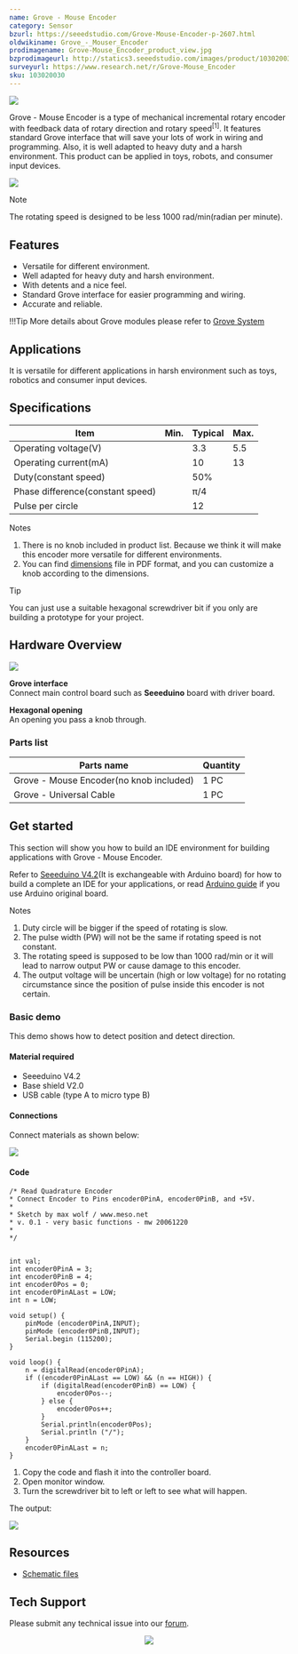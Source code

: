 ```yaml
---
name: Grove - Mouse Encoder
category: Sensor
bzurl: https://seeedstudio.com/Grove-Mouse-Encoder-p-2607.html
oldwikiname: Grove_-_Mouser_Encoder
prodimagename: Grove-Mouse_Encoder_product_view.jpg
bzprodimageurl: http://statics3.seeedstudio.com/images/product/103020030 1.jpg
surveyurl: https://www.research.net/r/Grove-Mouse_Encoder
sku: 103020030
---
```


![](https://raw.githubusercontent.com/SeeedDocument/Grove-Mouse_Encoder/master/img/Grove-Mouse_Encoder_product_view.jpg)

Grove - Mouse Encoder is a type of mechanical incremental rotary encoder with feedback data of rotary direction and rotary speed<sup>\[1\]</sup>. It features standard Grove interface that will save your lots of work in wiring and programming. Also, it is well adapted to heavy duty and a harsh environment. This product can be applied in toys, robots, and consumer input devices.

[![](https://raw.githubusercontent.com/SeeedDocument/common/master/Get_One_Now_Banner.png)](http://www.seeedstudio.com/Grove-%E2%80%93-Mouse-Encoder-p-2607.html)

<div class="admonition note">
<p class="admonition-title">Note</p>
The rotating speed is designed to be less 1000 rad/min(radian per minute).
</div>

Features
--------

-   Versatile for different environment.
-   Well adapted for heavy duty and harsh environment.
-   With detents and a nice feel.
-   Standard Grove interface for easier programming and wiring.
-   Accurate and reliable.

!!!Tip
    More details about Grove modules please refer to [Grove System](http://wiki.seeedstudio.com/Grove_System/)

Applications
------------

It is versatile for different applications in harsh environment such as toys, robotics and consumer input devices.

Specifications
--------------

| Item                             | Min. | Typical | Max. |
|----------------------------------|------|---------|------|
| Operating voltage(V)             |      | 3.3     | 5.5  |
| Operating current(mA)            |      | 10      | 13   |
| Duty(constant speed)             |      | 50%     |      |
| Phase difference(constant speed) |      | π/4     |      |
| Pulse per circle                 |      | 12      |      |

<div class="admonition note">
<p class="admonition-title">Notes</p>
<ol><li>There is no knob included in product list. Because we think it will make this encoder more versatile for different environments.</li>
<li>You can find <a href="https://raw.githubusercontent.com/SeeedDocument/Grove-Mouse_Encoder/master/res/Grove-Mouse_Encoder_Dimensions.pdf">dimensions</a> file in PDF format, and you can customize a knob according to the dimensions.</li><ol>
</div>

<div class="admonition tip">
<p class="admonition-title">Tip</p>
You can just use a suitable hexagonal screwdriver bit if you only are building a prototype for your project.
</div>

Hardware Overview
-----------------

![](https://raw.githubusercontent.com/SeeedDocument/Grove-Mouse_Encoder/master/img/Grove-Mouse_Encoder.jpg)

**Grove interface**   
Connect main control board such as **Seeeduino** board with driver board.

**Hexagonal opening**   
An opening you pass a knob through.

### **Parts list**

| Parts name                               | Quantity |
|------------------------------------------|----------|
| Grove - Mouse Encoder(no knob included) | 1 PC     |
| Grove - Universal Cable                  | 1 PC     |

Get started
-----------

This section will show you how to build an IDE environment for building applications with Grove - Mouse Encoder.

Refer to [Seeeduino V4.2](/Seeeduino_v4.2#Getting_Started_on_Windows)(It is exchangeable with Arduino board) for how to build a complete an IDE for your applications, or read [Arduino guide](https://www.arduino.cc/en/Guide/HomePage) if you use Arduino original board.

<div class="admonition note">
<p class="admonition-title">Notes</p>
<ol><li>Duty circle will be bigger if the speed of rotating is slow.</li>
<li>The pulse width (PW) will not be the same if rotating speed is not constant.</li>
<li>The rotating speed is supposed to be low than 1000 rad/min or it will lead to narrow output PW or cause damage to this encoder.</li>
<li>The output voltage will be uncertain (high or low voltage) for no rotating circumstance since the position of pulse inside this encoder is not certain.</li></ol>
</div>

### Basic demo

This demo shows how to detect position and detect direction.

#### Material required

-   Seeeduino V4.2
-   Base shield V2.0
-   USB cable (type A to micro type B)

#### Connections

Connect materials as shown below:

![](https://raw.githubusercontent.com/SeeedDocument/Grove-Mouse_Encoder/master/img/Grove-Mouse_Encoder_demo_connection.jpg)

#### Code

```
/* Read Quadrature Encoder
* Connect Encoder to Pins encoder0PinA, encoder0PinB, and +5V.
*
* Sketch by max wolf / www.meso.net
* v. 0.1 - very basic functions - mw 20061220
*
*/  
 
 
int val; 
int encoder0PinA = 3;
int encoder0PinB = 4;
int encoder0Pos = 0;
int encoder0PinALast = LOW;
int n = LOW;
 
void setup() { 
    pinMode (encoder0PinA,INPUT);
    pinMode (encoder0PinB,INPUT);
    Serial.begin (115200);
} 
 
void loop() { 
    n = digitalRead(encoder0PinA);
    if ((encoder0PinALast == LOW) && (n == HIGH)) {
        if (digitalRead(encoder0PinB) == LOW) {
            encoder0Pos--;
        } else {
            encoder0Pos++;
        }
        Serial.println(encoder0Pos);
        Serial.println ("/");
    } 
    encoder0PinALast = n;
}
```

1.  Copy the code and flash it into the controller board.
2.  Open monitor window.
3.  Turn the screwdriver bit to left or left to see what will happen.

The output:

![](https://raw.githubusercontent.com/SeeedDocument/Grove-Mouse_Encoder/master/img/Grove_mouse_encoder_output_of_demo.png)

Resources
---------

- [Schematic files](https://raw.githubusercontent.com/SeeedDocument/Grove-Mouse_Encoder/master/res/Grove_Mouse_Encoder_v1.0_Schematic_File.zip)

<!-- This Markdown file was created from http://www.seeedstudio.com/wiki/Grove_-_Mouser_Encoder -->

## Tech Support
Please submit any technical issue into our [forum](http://forum.seeedstudio.com/). <br /><p style="text-align:center"><a href="https://www.seeedstudio.com/act-4.html" target="_blank"><img src="https://github.com/SeeedDocument/Wiki_Banner/raw/master/new_product.jpg" /></a></p>